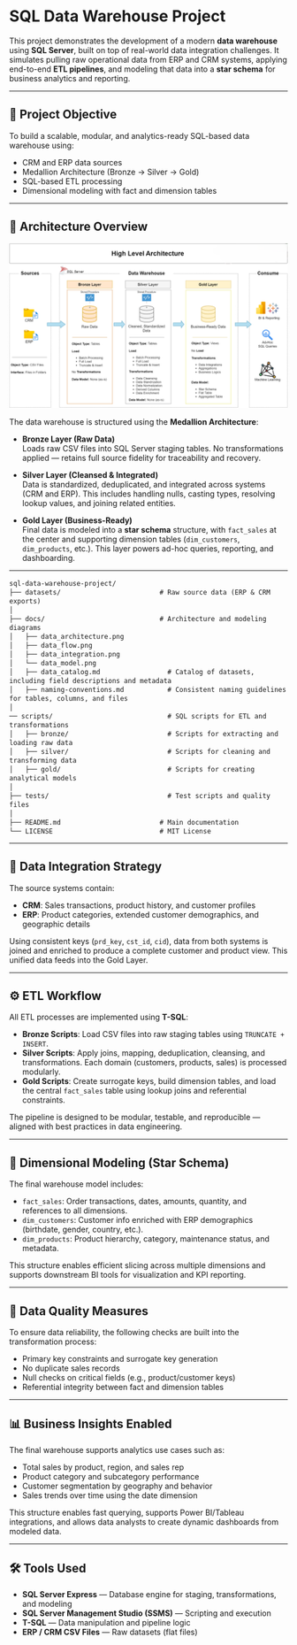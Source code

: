 # SQL Data Warehouse Project

This project demonstrates the development of a modern **data warehouse** using **SQL Server**, built on top of real-world data integration challenges. It simulates pulling raw operational data from ERP and CRM systems, applying end-to-end **ETL pipelines**, and modeling that data into a **star schema** for business analytics and reporting.

---

## 🔧 Project Objective

To build a scalable, modular, and analytics-ready SQL-based data warehouse using:
- CRM and ERP data sources
- Medallion Architecture (Bronze → Silver → Gold)
- SQL-based ETL processing
- Dimensional modeling with fact and dimension tables

---

## 🧱 Architecture Overview

![High-Level Architecture](docs/data_architecture.png)

The data warehouse is structured using the **Medallion Architecture**:

- **Bronze Layer (Raw Data)**  
  Loads raw CSV files into SQL Server staging tables. No transformations applied — retains full source fidelity for traceability and recovery.

- **Silver Layer (Cleansed & Integrated)**  
  Data is standardized, deduplicated, and integrated across systems (CRM and ERP). This includes handling nulls, casting types, resolving lookup values, and joining related entities.

- **Gold Layer (Business-Ready)**  
  Final data is modeled into a **star schema** structure, with `fact_sales` at the center and supporting dimension tables (`dim_customers`, `dim_products`, etc.). This layer powers ad-hoc queries, reporting, and dashboarding.

---
```
sql-data-warehouse-project/
├── datasets/                         # Raw source data (ERP & CRM exports)
│
├── docs/                             # Architecture and modeling diagrams
│   ├── data_architecture.png
│   ├── data_flow.png
│   ├── data_integration.png
│   └── data_model.png
│   ├── data_catalog.md                 # Catalog of datasets, including field descriptions and metadata
│   ├── naming-conventions.md           # Consistent naming guidelines for tables, columns, and files
│
── scripts/                             # SQL scripts for ETL and transformations
│   ├── bronze/                         # Scripts for extracting and loading raw data
│   ├── silver/                         # Scripts for cleaning and transforming data
│   ├── gold/                           # Scripts for creating analytical models
│
├── tests/                              # Test scripts and quality files
│
├── README.md                         # Main documentation
└── LICENSE                           # MIT License
```

---
## 🔄 Data Integration Strategy

The source systems contain:
- **CRM**: Sales transactions, product history, and customer profiles
- **ERP**: Product categories, extended customer demographics, and geographic details

Using consistent keys (`prd_key`, `cst_id`, `cid`), data from both systems is joined and enriched to produce a complete customer and product view. This unified data feeds into the Gold Layer.

---

## ⚙️ ETL Workflow

All ETL processes are implemented using **T-SQL**:

- **Bronze Scripts**: Load CSV files into raw staging tables using `TRUNCATE + INSERT`.
- **Silver Scripts**: Apply joins, mapping, deduplication, cleansing, and transformations. Each domain (customers, products, sales) is processed modularly.
- **Gold Scripts**: Create surrogate keys, build dimension tables, and load the central `fact_sales` table using lookup joins and referential constraints.

The pipeline is designed to be modular, testable, and reproducible — aligned with best practices in data engineering.

---

## 📐 Dimensional Modeling (Star Schema)

The final warehouse model includes:
- `fact_sales`: Order transactions, dates, amounts, quantity, and references to all dimensions.
- `dim_customers`: Customer info enriched with ERP demographics (birthdate, gender, country, etc.).
- `dim_products`: Product hierarchy, category, maintenance status, and metadata.

This structure enables efficient slicing across multiple dimensions and supports downstream BI tools for visualization and KPI reporting.

---

## 🧪 Data Quality Measures

To ensure data reliability, the following checks are built into the transformation process:
- Primary key constraints and surrogate key generation
- No duplicate sales records
- Null checks on critical fields (e.g., product/customer keys)
- Referential integrity between fact and dimension tables

---

## 📊 Business Insights Enabled

The final warehouse supports analytics use cases such as:
- Total sales by product, region, and sales rep
- Product category and subcategory performance
- Customer segmentation by geography and behavior
- Sales trends over time using the date dimension

This structure enables fast querying, supports Power BI/Tableau integrations, and allows data analysts to create dynamic dashboards from modeled data.

---



## 🛠 Tools Used

- **SQL Server Express** — Database engine for staging, transformations, and modeling  
- **SQL Server Management Studio (SSMS)** — Scripting and execution  
- **T-SQL** — Data manipulation and pipeline logic  
- **ERP / CRM CSV Files** — Raw datasets (flat files)
